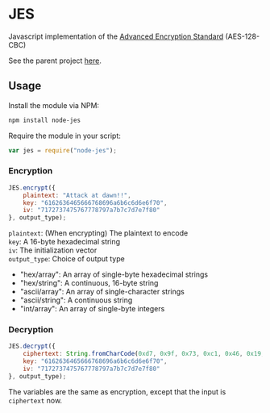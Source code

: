 # JES

Javascript implementation of the [Advanced Encryption Standard](http://en.wikipedia.org/wiki/Advanced_Encryption_Standard) (AES-128-CBC)

See the parent project [here](https://github.com/kevinselwyn/JES).

## Usage

Install the module via NPM:

```bash
npm install node-jes
```

Require the module in your script:

```js
var jes = require("node-jes");
```

### Encryption

```js
JES.encrypt({
    plaintext: "Attack at dawn!!",
    key: "6162636465666768696a6b6c6d6e6f70",
    iv: "7172737475767778797a7b7c7d7e7f80"
}, output_type);
```

`plaintext`: (When encrypting) The plaintext to encode<br />
`key`: A 16-byte hexadecimal string<br />
`iv`: The initialization vector<br />
`output_type`: Choice of output type

* "hex/array": An array of single-byte hexadecimal strings
* "hex/string": A continuous, 16-byte string
* "ascii/array": An array of single-character strings
* "ascii/string": A continuous string
* "int/array": An array of single-byte integers

### Decryption

```js
JES.decrypt({
    ciphertext: String.fromCharCode(0xd7, 0x9f, 0x73, 0xc1, 0x46, 0x19, 0xe3, 0x78, 0xb0, 0x2a, 0xea, 0xe3, 0x5d, 0x8f, 0xf4, 0x3f, 0x5e, 0xae, 0x3d, 0x97, 0xf3, 0xe6, 0x38, 0x40, 0xed, 0x20, 0x69, 0xde, 0xad, 0xa0, 0xb2, 0x21),
    key: "6162636465666768696a6b6c6d6e6f70",
    iv: "7172737475767778797a7b7c7d7e7f80"
}, output_type);
```

The variables are the same as encryption, except that the input is `ciphertext` now.

